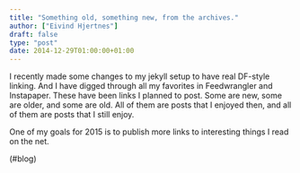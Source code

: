 ```yaml
---
title: "Something old, something new, from the archives."
author: ["Eivind Hjertnes"]
draft: false
type: "post"
date: 2014-12-29T01:00:00+01:00
---
```


I recently made some changes to my jekyll setup to have real DF-style
linking. And I have digged through all my favorites in Feedwrangler and
Instapaper. These have been links I planned to post. Some are new, some
are older, and some are old. All of them are posts that I enjoyed then,
and all of them are posts that I still enjoy.

One of my goals for 2015 is to publish more links to interesting things
I read on the net.

(#blog)
